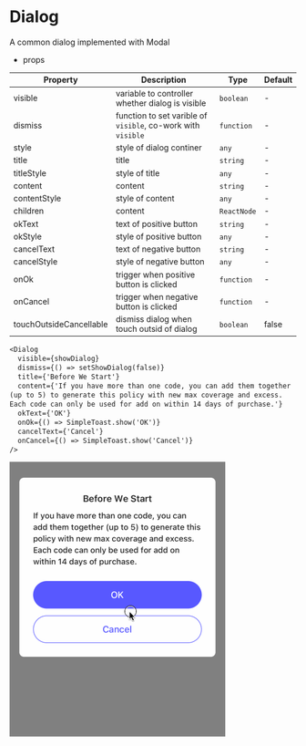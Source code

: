 # Dialog

A common dialog implemented with Modal

- props

| Property                | Description                                                  | Type        | Default |
|-------------------------|--------------------------------------------------------------|-------------|---------|
| visible                 | variable to controller whether dialog is visible             | `boolean`   | -       |
| dismiss                 | function to set varible of `visible`, co-work with `visible` | `function`  | -       |
| style                   | style of dialog continer                                     | `any`       | -       |
| title                   | title                                                        | `string`    | -       |
| titleStyle              | style of title                                               | `any`       | -       |
| content                 | content                                                      | `string`    | -       |
| contentStyle            | style of content                                             | `any`       | -       |
| children                | content                                                      | `ReactNode` | -       |
| okText                  | text of positive button                                      | `string`    | -       |
| okStyle                 | style of positive button                                     | `any`       | -       |
| cancelText              | text of negative button                                      | `string`    | -       |
| cancelStyle             | style of negative button                                     | `any`       | -       |
| onOk                    | trigger when positive button is clicked                      | `function`  | -       |
| onCancel                | trigger when negative button is clicked                      | `function`  | -       |
| touchOutsideCancellable | dismiss dialog when touch outsid of dialog                   | `boolean`   | false   |


```tsx
<Dialog
  visible={showDialog}
  dismiss={() => setShowDialog(false)}
  title={'Before We Start'}
  content={'If you have more than one code, you can add them together (up to 5) to generate this policy with new max coverage and excess. Each code can only be used for add on within 14 days of purchase.'}
  okText={'OK'}
  onOk={() => SimpleToast.show('OK')}
  cancelText={'Cancel'}
  onCancel={() => SimpleToast.show('Cancel')}
/>
```

![dialog](./img/dialog.gif)